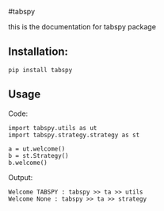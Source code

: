 #tabspy

this is the documentation for tabspy package

## Installation:
```
pip install tabspy
```

## Usage
Code:
```
import tabspy.utils as ut
import tabspy.strategy.strategy as st

a = ut.welcome()
b = st.Strategy()
b.welcome()
```
Output:
```
Welcome TABSPY : tabspy >> ta >> utils
Welcome None : tabspy >> ta >> strategy
```